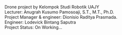 Drone project by Kelompok Studi Robotik UAJY <br />
Lecturer: Anugrah Kusumo Pamosoaji, S.T., M.T., Ph.D. <br />
Project Manager & engineer: Dionisio Raditya Prasmada. <br />
Engineer: Lodevick Bintang Saputra <br />
Project Status: On Working... <br />
